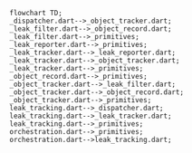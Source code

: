 <!---
Generated by https://github.com/polina-c/layerlens
Dependencies that create loop are markes with `!`.
-->

```mermaid
flowchart TD;
_dispatcher.dart-->_object_tracker.dart;
_leak_filter.dart-->_object_record.dart;
_leak_filter.dart-->_primitives;
_leak_reporter.dart-->_primitives;
_leak_tracker.dart-->_leak_reporter.dart;
_leak_tracker.dart-->_object_tracker.dart;
_leak_tracker.dart-->_primitives;
_object_record.dart-->_primitives;
_object_tracker.dart-->_leak_filter.dart;
_object_tracker.dart-->_object_record.dart;
_object_tracker.dart-->_primitives;
leak_tracking.dart-->_dispatcher.dart;
leak_tracking.dart-->_leak_tracker.dart;
leak_tracking.dart-->_primitives;
orchestration.dart-->_primitives;
orchestration.dart-->leak_tracking.dart;
```

